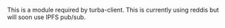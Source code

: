 This is a module required by turba-client. This is currently using reddis but will soon use IPFS pub/sub.
